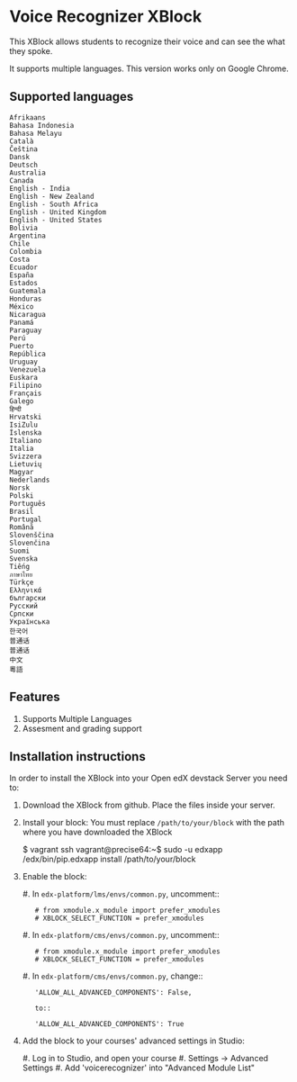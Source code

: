 # Voice Recognizer XBlock #
This XBlock allows students to recognize their voice and can see the what they spoke.

It supports multiple languages. This version works only on Google Chrome.

## Supported languages ##
    Afrikaans
    Bahasa Indonesia
    Bahasa Melayu
    Català
    Čeština
    Dansk
    Deutsch
    Australia
    Canada
    English - India
    English - New Zealand
    English - South Africa
    English - United Kingdom
    English - United States
    Bolivia
    Argentina
    Chile
    Colombia
    Costa
    Ecuador
    España
    Estados
    Guatemala
    Honduras
    México
    Nicaragua
    Panamá
    Paraguay
    Perú
    Puerto
    República
    Uruguay
    Venezuela
    Euskara
    Filipino
    Français
    Galego
    हिन्दी
    Hrvatski
    IsiZulu
    Íslenska
    Italiano
    Italia
    Svizzera
    Lietuvių
    Magyar
    Nederlands
    Norsk
    Polski
    Português
    Brasil
    Portugal
    Română
    Slovenščina
    Slovenčina
    Suomi
    Svenska
    Tiếng
    ภาษาไทย
    Türkçe
    Ελληνικά
    български
    Pусский
    Српски
    Українська
    한국어
    普通话 
    普通话 
    中文 
    粵語 

## Features ##
  1. Supports Multiple Languages
  2. Assesment and grading support


## Installation instructions ##
In order to install the XBlock into your Open edX devstack Server you need to:

  1. Download the XBlock from github. Place the files inside your server.
  2. Install your block:
        You must replace `/path/to/your/block` with the path where you have downloaded the XBlock

        $ vagrant ssh
        vagrant@precise64:~$ sudo -u edxapp /edx/bin/pip.edxapp install /path/to/your/block
        
  3. Enable the block:

        #.  In ``edx-platform/lms/envs/common.py``, uncomment::

            # from xmodule.x_module import prefer_xmodules
            # XBLOCK_SELECT_FUNCTION = prefer_xmodules

        #.  In ``edx-platform/cms/envs/common.py``, uncomment::

            # from xmodule.x_module import prefer_xmodules
            # XBLOCK_SELECT_FUNCTION = prefer_xmodules

        #.  In ``edx-platform/cms/envs/common.py``, change::

            'ALLOW_ALL_ADVANCED_COMPONENTS': False,

            to::

            'ALLOW_ALL_ADVANCED_COMPONENTS': True
            
  4. Add the block to your courses' advanced settings in Studio:
  

        #. Log in to Studio, and open your course
        #. Settings -> Advanced Settings
        #. Add 'voicerecognizer' into "Advanced Module List"


